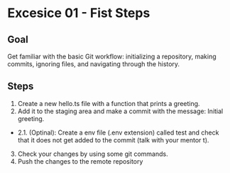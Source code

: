 # Excesice 01 - Fist Steps

## Goal
Get familiar with the basic Git workflow: initializing a repository, making commits, ignoring files, and navigating through the history.

## Steps
1. Create a new hello.ts file with a function that prints a greeting.
2. Add it to the staging area and make a commit with the message: Initial greeting.
- 2.1. (Optinal): Create a env file (.env extension) called test and check that it does not get added to the commit (talk with your mentor t).
3. Check your changes by using some git commands.
4. Push the changes to the remote repository
